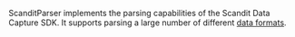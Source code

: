 ScanditParser implements the parsing capabilities of the Scandit Data Capture SDK. It supports parsing a large number of different [data formats](https://docs.scandit.com/data-capture-sdk/android/parser/formats.html).